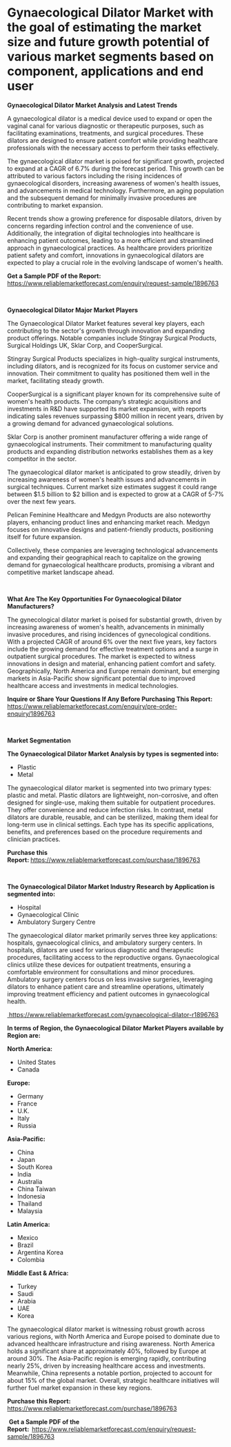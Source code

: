 <p><h1>Gynaecological Dilator Market with the goal of estimating the market size and future growth potential of various market segments based on component, applications and end user</h1></p><p><strong>Gynaecological Dilator Market Analysis and Latest Trends</strong></p>
<p><p>A gynaecological dilator is a medical device used to expand or open the vaginal canal for various diagnostic or therapeutic purposes, such as facilitating examinations, treatments, and surgical procedures. These dilators are designed to ensure patient comfort while providing healthcare professionals with the necessary access to perform their tasks effectively.</p><p>The gynaecological dilator market is poised for significant growth, projected to expand at a CAGR of 6.7% during the forecast period. This growth can be attributed to various factors including the rising incidences of gynaecological disorders, increasing awareness of women's health issues, and advancements in medical technology. Furthermore, an aging population and the subsequent demand for minimally invasive procedures are contributing to market expansion.</p><p>Recent trends show a growing preference for disposable dilators, driven by concerns regarding infection control and the convenience of use. Additionally, the integration of digital technologies into healthcare is enhancing patient outcomes, leading to a more efficient and streamlined approach in gynaecological practices. As healthcare providers prioritize patient safety and comfort, innovations in gynaecological dilators are expected to play a crucial role in the evolving landscape of women's health.</p></p>
<p><strong>Get a Sample PDF of the Report:&nbsp;</strong> <a href="https://www.reliablemarketforecast.com/enquiry/request-sample/1896763?utm_campaign=3117&utm_medium=2&utm_source=Github&utm_content=ia&utm_term=16042025&utm_id=gynaecological-dilator">https://www.reliablemarketforecast.com/enquiry/request-sample/1896763</a></p>
<p>&nbsp;</p>
<p><strong>Gynaecological Dilator Major Market Players</strong></p>
<p><p>The Gynaecological Dilator Market features several key players, each contributing to the sector's growth through innovation and expanding product offerings. Notable companies include Stingray Surgical Products, Surgical Holdings UK, Sklar Corp, and CooperSurgical.</p><p>Stingray Surgical Products specializes in high-quality surgical instruments, including dilators, and is recognized for its focus on customer service and innovation. Their commitment to quality has positioned them well in the market, facilitating steady growth.</p><p>CooperSurgical is a significant player known for its comprehensive suite of women's health products. The company’s strategic acquisitions and investments in R&D have supported its market expansion, with reports indicating sales revenues surpassing $800 million in recent years, driven by a growing demand for advanced gynaecological solutions.</p><p>Sklar Corp is another prominent manufacturer offering a wide range of gynaecological instruments. Their commitment to manufacturing quality products and expanding distribution networks establishes them as a key competitor in the sector.</p><p>The gynaecological dilator market is anticipated to grow steadily, driven by increasing awareness of women's health issues and advancements in surgical techniques. Current market size estimates suggest it could range between $1.5 billion to $2 billion and is expected to grow at a CAGR of 5-7% over the next few years.</p><p>Pelican Feminine Healthcare and Medgyn Products are also noteworthy players, enhancing product lines and enhancing market reach. Medgyn focuses on innovative designs and patient-friendly products, positioning itself for future expansion. </p><p>Collectively, these companies are leveraging technological advancements and expanding their geographical reach to capitalize on the growing demand for gynaecological healthcare products, promising a vibrant and competitive market landscape ahead.</p></p>
<p>&nbsp;</p>
<p><strong>What Are The Key Opportunities For Gynaecological Dilator Manufacturers?</strong></p>
<p><p>The gynecological dilator market is poised for substantial growth, driven by increasing awareness of women's health, advancements in minimally invasive procedures, and rising incidences of gynecological conditions. With a projected CAGR of around 6% over the next five years, key factors include the growing demand for effective treatment options and a surge in outpatient surgical procedures. The market is expected to witness innovations in design and material, enhancing patient comfort and safety. Geographically, North America and Europe remain dominant, but emerging markets in Asia-Pacific show significant potential due to improved healthcare access and investments in medical technologies.</p></p>
<p><strong>Inquire or Share Your Questions If Any Before Purchasing This Report:</strong> <a href="https://www.reliablemarketforecast.com/enquiry/pre-order-enquiry/1896763?utm_campaign=3117&utm_medium=2&utm_source=Github&utm_content=ia&utm_term=16042025&utm_id=gynaecological-dilator">https://www.reliablemarketforecast.com/enquiry/pre-order-enquiry/1896763</a></p>
<p>&nbsp;</p>
<p><strong>Market Segmentation</strong></p>
<p><strong>The Gynaecological Dilator Market Analysis by types is segmented into:</strong></p>
<p><ul><li>Plastic</li><li>Metal</li></ul></p>
<p><p>The gynaecological dilator market is segmented into two primary types: plastic and metal. Plastic dilators are lightweight, non-corrosive, and often designed for single-use, making them suitable for outpatient procedures. They offer convenience and reduce infection risks. In contrast, metal dilators are durable, reusable, and can be sterilized, making them ideal for long-term use in clinical settings. Each type has its specific applications, benefits, and preferences based on the procedure requirements and clinician practices.</p></p>
<p><strong>Purchase this Report:&nbsp;</strong><a href="https://www.reliablemarketforecast.com/purchase/1896763?utm_campaign=3117&utm_medium=2&utm_source=Github&utm_content=ia&utm_term=16042025&utm_id=gynaecological-dilator">https://www.reliablemarketforecast.com/purchase/1896763</a></p>
<p>&nbsp;</p>
<p><strong>The Gynaecological Dilator Market Industry Research by Application is segmented into:</strong></p>
<p><ul><li>Hospital</li><li>Gynaecological Clinic</li><li>Ambulatory Surgery Centre</li></ul></p>
<p><p>The gynaecological dilator market primarily serves three key applications: hospitals, gynaecological clinics, and ambulatory surgery centers. In hospitals, dilators are used for various diagnostic and therapeutic procedures, facilitating access to the reproductive organs. Gynaecological clinics utilize these devices for outpatient treatments, ensuring a comfortable environment for consultations and minor procedures. Ambulatory surgery centers focus on less invasive surgeries, leveraging dilators to enhance patient care and streamline operations, ultimately improving treatment efficiency and patient outcomes in gynaecological health.</p></p>
<p><a href="https://www.reliablemarketforecast.com/gynaecological-dilator-r1896763?utm_campaign=3117&utm_medium=2&utm_source=Github&utm_content=ia&utm_term=16042025&utm_id=gynaecological-dilator">&nbsp;https://www.reliablemarketforecast.com/gynaecological-dilator-r1896763</a></p>
<p><strong>In terms of Region, the Gynaecological Dilator Market Players available by Region are:</strong></p>
<p>
    <p> <strong> North America: </strong>
        <ul>
            <li>United States</li>
            <li>Canada</li>
        </ul>
        </p> 
    <p> <strong> Europe: </strong>
        <ul>
            <li>Germany</li>
            <li>France</li>
            <li>U.K.</li>
            <li>Italy</li>
            <li>Russia</li>
        </ul>
        </p> 
    <p> <strong> Asia-Pacific: </strong>
        <ul>
            <li>China</li>
            <li>Japan</li>
            <li>South Korea</li>
            <li>India</li>
            <li>Australia</li>
            <li>China Taiwan</li>
            <li>Indonesia</li>
            <li>Thailand</li>
            <li>Malaysia</li>
        </ul>
        </p> 
    <p> <strong> Latin America: </strong>
        <ul>
            <li>Mexico</li>
            <li>Brazil</li>
            <li>Argentina Korea</li>
            <li>Colombia</li>
        </ul>
        </p> 
    <p> <strong> Middle East & Africa: </strong>
        <ul>
            <li>Turkey</li>
            <li>Saudi</li>
            <li>Arabia</li>
            <li>UAE</li>
            <li>Korea</li>
        </ul>
    </p>
    </p>
<p><p>The gynaecological dilator market is witnessing robust growth across various regions, with North America and Europe poised to dominate due to advanced healthcare infrastructure and rising awareness. North America holds a significant share at approximately 40%, followed by Europe at around 30%. The Asia-Pacific region is emerging rapidly, contributing nearly 25%, driven by increasing healthcare access and investments. Meanwhile, China represents a notable portion, projected to account for about 15% of the global market. Overall, strategic healthcare initiatives will further fuel market expansion in these key regions.</p></p>
<p><strong>Purchase this Report: </strong><a href="https://www.reliablemarketforecast.com/purchase/1896763?utm_campaign=3117&utm_medium=2&utm_source=Github&utm_content=ia&utm_term=16042025&utm_id=gynaecological-dilator">https://www.reliablemarketforecast.com/purchase/1896763</a></p>
<p>&nbsp;<strong>Get a Sample PDF of the Report:&nbsp;&nbsp;</strong><a href="https://www.reliablemarketforecast.com/enquiry/request-sample/1896763?utm_campaign=3117&utm_medium=2&utm_source=Github&utm_content=ia&utm_term=16042025&utm_id=gynaecological-dilator">https://www.reliablemarketforecast.com/enquiry/request-sample/1896763</a></p>
<p><strong></strong></p>
<p><p></p><p></p><p></p></p>